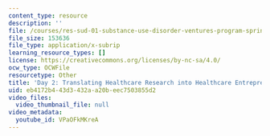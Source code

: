```yaml
---
content_type: resource
description: ''
file: /courses/res-sud-01-substance-use-disorder-ventures-program-spring-2025/VPaOFkMKreA_captions.webvtt
file_size: 153636
file_type: application/x-subrip
learning_resource_types: []
license: https://creativecommons.org/licenses/by-nc-sa/4.0/
ocw_type: OCWFile
resourcetype: Other
title: 'Day 2: Translating Healthcare Research into Healthcare Entrepreneurship captions'
uid: eb4172b4-43d3-432a-a20b-eec7503855d2
video_files:
  video_thumbnail_file: null
video_metadata:
  youtube_id: VPaOFkMKreA
---
```

